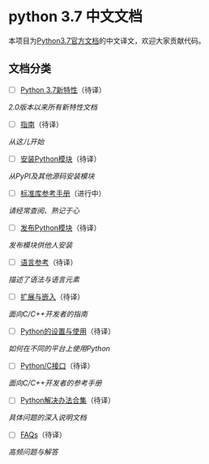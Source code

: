 # python 3.7 中文文档

本项目为[Python3.7官方文档](https://docs.python.org/3/)的中文译文，欢迎大家贡献代码。

## 文档分类

* [ ] [Python 3.7新特性](https://docs.python.org/3/whatsnew/3.7.html)（待译）

*2.0版本以来所有新特性文档*

* [ ] [指南](https://docs.python.org/3/tutorial/index.html)（待译）

*从这儿开始*

* [ ] [安装Python模块](https://docs.python.org/3/installing/index.html)（待译）

*从PyPI及其他源码安装模块*

* [ ] [标准库参考手册](./标准库参考手册/index.md)（进行中）

*请经常查阅、熟记于心*

* [ ] [发布Python模块](https://docs.python.org/3/distributing/index.html)（待译）

*发布模块供他人安装*

* [ ] [语言参考](https://docs.python.org/3/reference/index.html)（待译）

*描述了语法与语言元素*

* [ ] [扩展与嵌入](https://docs.python.org/3/extending/index.html)（待译）

*面向C/C++开发者的指南*

* [ ] [Python的设置与使用](https://docs.python.org/3/using/index.html)（待译）

*如何在不同的平台上使用Python*

* [ ] [Python/C接口](https://docs.python.org/3/c-api/index.html)（待译）

*面向C/C++开发者的参考手册*

* [ ] [Python解决办法合集](https://docs.python.org/3/howto/index.html)（待译）

*具体问题的深入说明文档*

* [ ] [FAQs](https://docs.python.org/3/faq/index.html)（待译）

*高频问题与解答*
